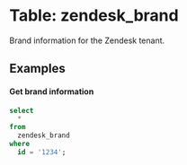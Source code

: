 # Table: zendesk_brand

Brand information for the Zendesk tenant.

## Examples

#### Get brand information

```sql
select
  *
from
  zendesk_brand
where
  id = '1234';
```
